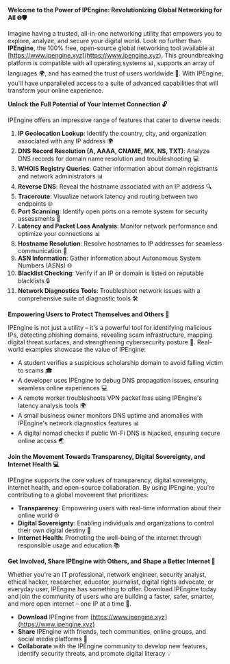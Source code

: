 **Welcome to the Power of IPEngine: Revolutionizing Global Networking for All 🌐🛡️**

Imagine having a trusted, all-in-one networking utility that empowers you to explore, analyze, and secure your digital world. Look no further than **IPEngine**, the 100% free, open-source global networking tool available at [https://www.ipengine.xyz](https://www.ipengine.xyz). This groundbreaking platform is compatible with all operating systems 📊, supports an array of languages 🌍, and has earned the trust of users worldwide 🤝. With IPEngine, you'll have unparalleled access to a suite of advanced capabilities that will transform your online experience.

**Unlock the Full Potential of Your Internet Connection 🔓**

IPEngine offers an impressive range of features that cater to diverse needs:

1.  **IP Geolocation Lookup**: Identify the country, city, and organization associated with any IP address 🌍
2.  **DNS Record Resolution (A, AAAA, CNAME, MX, NS, TXT)**: Analyze DNS records for domain name resolution and troubleshooting 💻
3.  **WHOIS Registry Queries**: Gather information about domain registrants and network administrators 📊
4.  **Reverse DNS**: Reveal the hostname associated with an IP address 🔍
5.  **Traceroute**: Visualize network latency and routing between two endpoints 🌐
6.  **Port Scanning**: Identify open ports on a remote system for security assessments 💼
7.  **Latency and Packet Loss Analysis**: Monitor network performance and optimize your connections 📊
8.  **Hostname Resolution**: Resolve hostnames to IP addresses for seamless communication 📡
9.  **ASN Information**: Gather information about Autonomous System Numbers (ASNs) 🌐
10. **Blacklist Checking**: Verify if an IP or domain is listed on reputable blacklists 🔒
11. **Network Diagnostics Tools**: Troubleshoot network issues with a comprehensive suite of diagnostic tools 🛠️

**Empowering Users to Protect Themselves and Others 🚀**

IPEngine is not just a utility – it's a powerful tool for identifying malicious IPs, detecting phishing domains, revealing scam infrastructure, mapping digital threat surfaces, and strengthening cybersecurity posture 🔐. Real-world examples showcase the value of IPEngine:

*   A student verifies a suspicious scholarship domain to avoid falling victim to scams 🎓
*   A developer uses IPEngine to debug DNS propagation issues, ensuring seamless online experiences 💻
*   A remote worker troubleshoots VPN packet loss using IPEngine's latency analysis tools 🌍
*   A small business owner monitors DNS uptime and anomalies with IPEngine's network diagnostics features 📊
*   A digital nomad checks if public Wi-Fi DNS is hijacked, ensuring secure online access 🌏

**Join the Movement Towards Transparency, Digital Sovereignty, and Internet Health 💻**

IPEngine supports the core values of transparency, digital sovereignty, internet health, and open-source collaboration. By using IPEngine, you're contributing to a global movement that prioritizes:

*   **Transparency**: Empowering users with real-time information about their online world 🌐
*   **Digital Sovereignty**: Enabling individuals and organizations to control their own digital destiny 💪
*   **Internet Health**: Promoting the well-being of the internet through responsible usage and education 📚

**Get Involved, Share IPEngine with Others, and Shape a Better Internet 🔗**

Whether you're an IT professional, network engineer, security analyst, ethical hacker, researcher, educator, journalist, digital rights advocate, or everyday user, IPEngine has something to offer. Download IPEngine today and join the community of users who are building a faster, safer, smarter, and more open internet – one IP at a time 🚀.

*   **Download** IPEngine from [https://www.ipengine.xyz](https://www.ipengine.xyz)
*   **Share** IPEngine with friends, tech communities, online groups, and social media platforms 🔗
*   **Collaborate** with the IPEngine community to develop new features, identify security threats, and promote digital literacy 💡